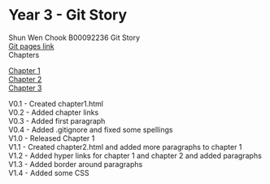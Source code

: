 # Year 3 - Git Story
Shun Wen Chook
B00092236
Git Story
<br>
<a href="https://shunwenchook.github.io/year3-story-2018/"> Git pages link </a>
<br>
Chapters

[Chapter 1](chapter1.html) <br>
[Chapter 2](chapter2.html) <br>
[Chapter 3](chapter3.html) <br>

V0.1 - Created chapter1.html <br>
V0.2 - Added chapter links <br>
V0.3 - Added first paragraph <br>
V0.4 - Added .gitignore and fixed some spellings <br>
V1.0 - Released Chapter 1 <br>
V1.1 - Created chapter2.html and added more paragraphs to chapter 1 <br>
V1.2 - Added hyper links for chapter 1 and chapter 2 and added paragraphs <br>
V1.3 - Added border around paragraphs <br>
V1.4 - Added some CSS <br>